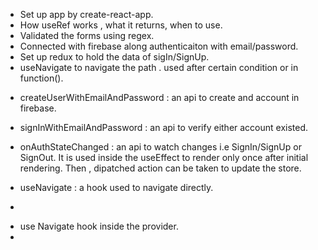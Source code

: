 <!-- * ------------------------------- OVERVIEW ---------------------------------------------------->

- Set up app by create-react-app.
- How useRef works , what it returns, when to use.
- Validated the forms using regex.
- Connected with firebase along authenticaiton with email/password.
- Set up redux to hold the data of sigIn/SignUp.
- useNavigate to navigate the path . used after certain condition or in function().

<!--*-------------------------------- Concepts and Codes------------------------------------------ -->

- createUserWithEmailAndPassword : an api to create and account in firebase.
- signInWithEmailAndPassword : an api to verify either account existed.
- onAuthStateChanged : an api to watch changes i.e SignIn/SignUp or SignOut. It is used inside the useEffect to render only once after initial rendering. Then , dipatched action can be taken to update the store.

- useNavigate : a hook used to navigate directly.
-

<!--*--------------------------------- Better to Know ------------------------------------------- -->

- use Navigate hook inside the provider.
-
